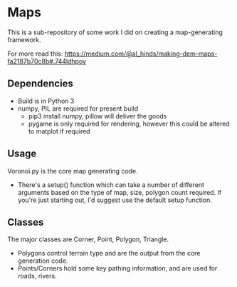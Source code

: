 # Maps
This is a sub-repository of some work I did on creating a map-generating framework.

For more read this:
https://medium.com/@al_hinds/making-dem-maps-fa2187b70c8b#.744ldhpov

## Dependencies
+ Build is in Python 3
+ numpy, PIL are required for present build
  * pip3 install numpy, pillow will deliver the goods
  * pygame is only required for rendering, however this could be altered to matplot if required

## Usage
Voronoi.py is the core map generating code.
+ There's a setup() function which can take a number of different arguments based on the type of map, size, polygon count required. If you're just starting out, I'd suggest use the default setup function.

## Classes
The major classes are Corner, Point, Polygon, Triangle.
+ Polygons control terrain type and are the output from the core generation code.
+ Points/Corners hold some key pathing information, and are used for roads, rivers.
